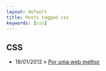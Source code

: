 ```yaml
---
layout: default
title: Posts tagged css
keywords: [css]
---
```

<h2 class="category">CSS</h2>
<ul class="posts">
<li>
<p>
<span class="date">19/01/2012</span> &raquo;
<a href="/blog/por-uma-web-melhor">Por uma web melhor</a>
</p>
</li>
</ul>
